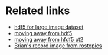 # Related links

* [hdf5 for large image dataset](https://blade6570.github.io/soumyatripathy/hdf5_blog.html)
* [moving away from hdf5](https://cyrille.rossant.net/moving-away-hdf5/)
* [moving away from hfdf5 pt2](https://cyrille.rossant.net/should-you-use-hdf5/)
* [Brian's record image from rostopics](https://github.com/jkim447/dvrk_recording/blob/master/src/rqt_mypkg/record_from_rostopics.py)